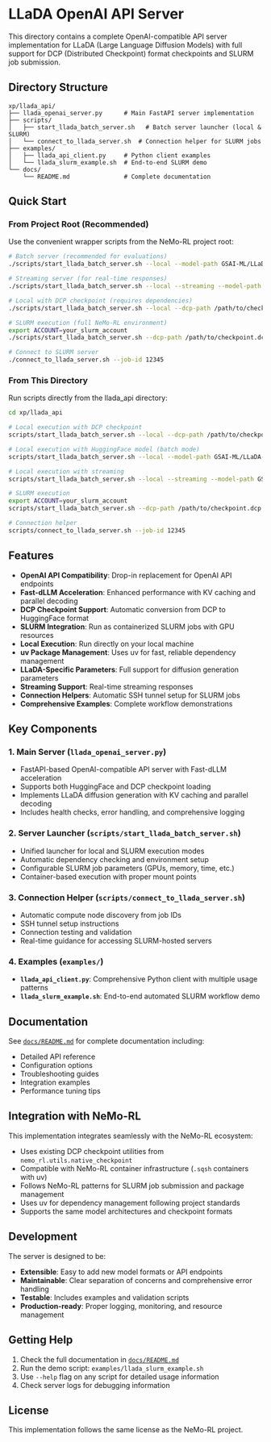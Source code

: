 # LLaDA OpenAI API Server

This directory contains a complete OpenAI-compatible API server implementation for LLaDA (Large Language Diffusion Models) with full support for DCP (Distributed Checkpoint) format checkpoints and SLURM job submission.

## Directory Structure

```
xp/llada_api/
├── llada_openai_server.py      # Main FastAPI server implementation
├── scripts/
│   ├── start_llada_batch_server.sh   # Batch server launcher (local & SLURM)
│   └── connect_to_llada_server.sh  # Connection helper for SLURM jobs
├── examples/
│   ├── llada_api_client.py     # Python client examples
│   └── llada_slurm_example.sh  # End-to-end SLURM demo
└── docs/
    └── README.md               # Complete documentation
```

## Quick Start

### From Project Root (Recommended)

Use the convenient wrapper scripts from the NeMo-RL project root:

```bash
# Batch server (recommended for evaluations)
./scripts/start_llada_batch_server.sh --local --model-path GSAI-ML/LLaDA-8B-Instruct

# Streaming server (for real-time responses)
./scripts/start_llada_batch_server.sh --local --streaming --model-path GSAI-ML/LLaDA-8B-Instruct

# Local with DCP checkpoint (requires dependencies)
./scripts/start_llada_batch_server.sh --local --dcp-path /path/to/checkpoint.dcp --base-model GSAI-ML/LLaDA-8B-Instruct

# SLURM execution (full NeMo-RL environment)
export ACCOUNT=your_slurm_account
./scripts/start_llada_batch_server.sh --dcp-path /path/to/checkpoint.dcp --base-model GSAI-ML/LLaDA-8B-Instruct

# Connect to SLURM server
./connect_to_llada_server.sh --job-id 12345
```

### From This Directory

Run scripts directly from the llada_api directory:

```bash
cd xp/llada_api

# Local execution with DCP checkpoint
scripts/start_llada_batch_server.sh --local --dcp-path /path/to/checkpoint.dcp --base-model GSAI-ML/LLaDA-8B-Instruct

# Local execution with HuggingFace model (batch mode)
scripts/start_llada_batch_server.sh --local --model-path GSAI-ML/LLaDA-8B-Instruct

# Local execution with streaming
scripts/start_llada_batch_server.sh --local --streaming --model-path GSAI-ML/LLaDA-8B-Instruct

# SLURM execution
export ACCOUNT=your_slurm_account
scripts/start_llada_batch_server.sh --dcp-path /path/to/checkpoint.dcp --base-model GSAI-ML/LLaDA-8B-Instruct

# Connection helper
scripts/connect_to_llada_server.sh --job-id 12345
```

## Features

- **OpenAI API Compatibility**: Drop-in replacement for OpenAI API endpoints
- **Fast-dLLM Acceleration**: Enhanced performance with KV caching and parallel decoding
- **DCP Checkpoint Support**: Automatic conversion from DCP to HuggingFace format
- **SLURM Integration**: Run as containerized SLURM jobs with GPU resources
- **Local Execution**: Run directly on your local machine
- **uv Package Management**: Uses uv for fast, reliable dependency management
- **LLaDA-Specific Parameters**: Full support for diffusion generation parameters
- **Streaming Support**: Real-time streaming responses
- **Connection Helpers**: Automatic SSH tunnel setup for SLURM jobs
- **Comprehensive Examples**: Complete workflow demonstrations

## Key Components

### 1. Main Server (`llada_openai_server.py`)
- FastAPI-based OpenAI-compatible API server with Fast-dLLM acceleration
- Supports both HuggingFace and DCP checkpoint loading
- Implements LLaDA diffusion generation with KV caching and parallel decoding
- Includes health checks, error handling, and comprehensive logging

### 2. Server Launcher (`scripts/start_llada_batch_server.sh`)
- Unified launcher for local and SLURM execution modes
- Automatic dependency checking and environment setup
- Configurable SLURM job parameters (GPUs, memory, time, etc.)
- Container-based execution with proper mount points

### 3. Connection Helper (`scripts/connect_to_llada_server.sh`)
- Automatic compute node discovery from job IDs
- SSH tunnel setup instructions
- Connection testing and validation
- Real-time guidance for accessing SLURM-hosted servers

### 4. Examples (`examples/`)
- **`llada_api_client.py`**: Comprehensive Python client with multiple usage patterns
- **`llada_slurm_example.sh`**: End-to-end automated SLURM workflow demo

## Documentation

See [`docs/README.md`](docs/README.md) for complete documentation including:
- Detailed API reference
- Configuration options
- Troubleshooting guides
- Integration examples
- Performance tuning tips

## Integration with NeMo-RL

This implementation integrates seamlessly with the NeMo-RL ecosystem:

- Uses existing DCP checkpoint utilities from `nemo_rl.utils.native_checkpoint`
- Compatible with NeMo-RL container infrastructure (`.sqsh` containers with uv)
- Follows NeMo-RL patterns for SLURM job submission and package management
- Uses uv for dependency management following project standards
- Supports the same model architectures and checkpoint formats

## Development

The server is designed to be:
- **Extensible**: Easy to add new model formats or API endpoints
- **Maintainable**: Clear separation of concerns and comprehensive error handling
- **Testable**: Includes examples and validation scripts
- **Production-ready**: Proper logging, monitoring, and resource management

## Getting Help

1. Check the full documentation in [`docs/README.md`](docs/README.md)
2. Run the demo script: `examples/llada_slurm_example.sh`
3. Use `--help` flag on any script for detailed usage information
4. Check server logs for debugging information

## License

This implementation follows the same license as the NeMo-RL project.
